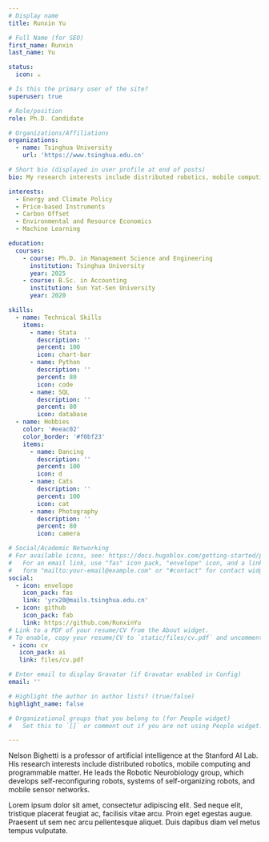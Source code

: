 ```yaml
---
# Display name
title: Runxin Yu

# Full Name (for SEO)
first_name: Runxin
last_name: Yu

status:
  icon: ☕️

# Is this the primary user of the site?
superuser: true

# Role/position
role: Ph.D. Candidate

# Organizations/Affiliations
organizations:
  - name: Tsinghua University
    url: 'https://www.tsinghua.edu.cn'

# Short bio (displayed in user profile at end of posts)
bio: My research interests include distributed robotics, mobile computing and programmable matter.

interests:
  - Energy and Climate Policy
  - Price-based Instruments
  - Carbon Offset
  - Environmental and Resource Economics
  - Machine Learning

education:
  courses:
    - course: Ph.D. in Management Science and Engineering
      institution: Tsinghua University
      year: 2025
    - course: B.Sc. in Accounting
      institution: Sun Yat-Sen University
      year: 2020

skills:
  - name: Technical Skills
    items:
      - name: Stata
        description: ''
        percent: 100
        icon: chart-bar
      - name: Python
        description: ''
        percent: 80
        icon: code
      - name: SQL
        description: ''
        percent: 80
        icon: database
  - name: Hobbies
    color: '#eeac02'
    color_border: '#f0bf23'
    items:
      - name: Dancing
        description: ''
        percent: 100
        icon: d
      - name: Cats
        description: ''
        percent: 100
        icon: cat
      - name: Photography
        description: ''
        percent: 80
        icon: camera

# Social/Academic Networking
# For available icons, see: https://docs.hugoblox.com/getting-started/page-builder/#icons
#   For an email link, use "fas" icon pack, "envelope" icon, and a link in the
#   form "mailto:your-email@example.com" or "#contact" for contact widget.
social:
  - icon: envelope
    icon_pack: fas
    link: 'yrx20@mails.tsinghua.edu.cn'
  - icon: github
    icon_pack: fab
    link: https://github.com/RunxinYu
# Link to a PDF of your resume/CV from the About widget.
# To enable, copy your resume/CV to `static/files/cv.pdf` and uncomment the lines below.
 - icon: cv
   icon_pack: ai
   link: files/cv.pdf

# Enter email to display Gravatar (if Gravatar enabled in Config)
email: ''

# Highlight the author in author lists? (true/false)
highlight_name: false

# Organizational groups that you belong to (for People widget)
#   Set this to `[]` or comment out if you are not using People widget.

---
```


Nelson Bighetti is a professor of artificial intelligence at the Stanford AI Lab. His research interests include distributed robotics, mobile computing and programmable matter. He leads the Robotic Neurobiology group, which develops self-reconfiguring robots, systems of self-organizing robots, and mobile sensor networks.

Lorem ipsum dolor sit amet, consectetur adipiscing elit. Sed neque elit, tristique placerat feugiat ac, facilisis vitae arcu. Proin eget egestas augue. Praesent ut sem nec arcu pellentesque aliquet. Duis dapibus diam vel metus tempus vulputate.
